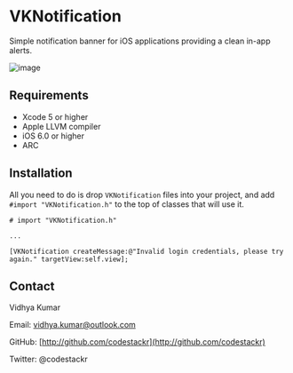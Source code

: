 # VKNotification

Simple notification banner for iOS applications providing a clean in-app alerts.

![image](https://raw2.github.com/codestackr/VKNotification/master/preview.gif)

## Requirements

* Xcode 5 or higher
* Apple LLVM compiler
* iOS 6.0 or higher
* ARC

## Installation

All you need to do is drop `VKNotification` files into your project, and add `#import "VKNotification.h"` to the top of classes that will use it.

```
# import "VKNotification.h"

...

[VKNotification createMessage:@"Invalid login credentials, please try again." targetView:self.view];
```

## Contact

Vidhya Kumar

Email: vidhya.kumar@outlook.com

GitHub: [http://github.com/codestackr](http://github.com/codestackr)

Twitter: @codestackr



